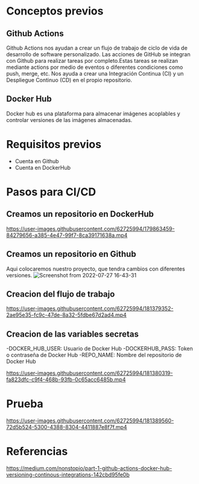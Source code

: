 # Conceptos previos
## Github Actions

Github Actions nos ayudan a crear un flujo de trabajo de ciclo de vida de desarrollo de software personalizado. Las acciones de GitHub se integran con Github para realizar tareas por completo.Estas tareas se realizan mediante actions por medio de eventos o diferentes condiciones como push, merge, etc. 
Nos ayuda a crear una Integración Continua (CI) y un Despliegue Continuo (CD) en el propio repositorio.

## Docker Hub

Docker hub es una plataforma para almacenar imágenes acoplables y controlar versiones de las imágenes almacenadas.
# Requisitos previos

* Cuenta en Github
* Cuenta en DockerHub

# Pasos para CI/CD


## Creamos un repositorio en DockerHub

https://user-images.githubusercontent.com/62725994/179863459-84279656-a385-4e47-99f7-8ca39171638a.mp4

## Creamos un repositorio en Github

Aqui colocaremos nuestro proyecto, que tendra cambios con diferentes versiones.
![Screenshot from 2022-07-27 16-43-31](https://user-images.githubusercontent.com/62725994/181377938-9ee0f674-1934-49bc-bf84-97298c611420.png)

## Creacion del flujo de trabajo

https://user-images.githubusercontent.com/62725994/181379352-2ae95e35-fc9c-47de-8a32-5fdbe67d2ad4.mp4

## Creacion de las variables secretas

-DOCKER_HUB_USER: Usuario de Docker Hub
-DOCKERHUB_PASS: Token o contraseña de Docker Hub
-REPO_NAME: Nombre del repositorio de Docker Hub

https://user-images.githubusercontent.com/62725994/181380319-fa823dfc-c9f4-468b-93fb-0c65acc6485b.mp4

# Prueba


https://user-images.githubusercontent.com/62725994/181389560-72d5b524-5300-4388-8304-4411887e8f7f.mp4


# Referencias
https://medium.com/nonstopio/part-1-github-actions-docker-hub-versioning-continous-integrations-142cbd95fe0b
